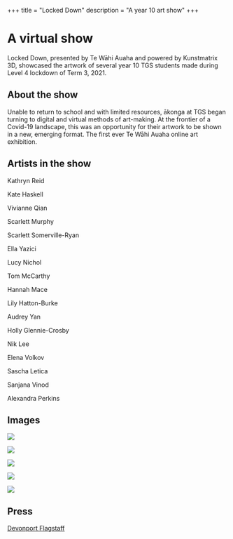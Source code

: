 +++
title = "Locked Down"
description = "A year 10 art show"
+++

# A virtual show

Locked Down, presented by Te Wāhi Auaha and powered by Kunstmatrix 3D, showcased the artwork of several year 10 TGS students made during Level 4 lockdown of Term 3, 2021. 

## About the show

Unable to return to school and with limited resources, ākonga at TGS began turning to digital and virtual methods of art-making. At the frontier of a Covid-19 landscape, this was an opportunity for their artwork to be shown in a new, emerging format. The first ever Te Wāhi Auaha online art exhibition.

## Artists in the show

Kathryn Reid

Kate Haskell

Vivianne Qian

Scarlett Murphy

Scarlett Somerville-Ryan

Ella Yazici

Lucy Nichol

Tom McCarthy

Hannah Mace

Lily Hatton-Burke

Audrey Yan

Holly Glennie-Crosby

Nik Lee

Elena Volkov

Sascha Letica

Sanjana Vinod

Alexandra Perkins
 
## Images

![](/images/locked-down/a1.png)



![](/images/locked-down/a2.png)



![](/images/locked-down/a3.png)



![](/images/locked-down/a4.png)



![](/images/locked-down/a5.png)

## Press

[Devonport Flagstaff](https://devonportflagstaff.co.nz/wp-content/uploads/2021/09/Devonport_Flagstaff_24Sep2021.pdf#page=30&zoom=auto,-296,697)
